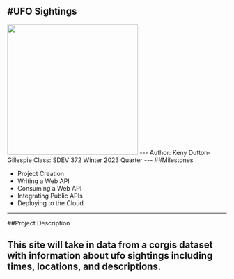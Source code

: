 #UFO Sightings
---
<img src="https://upload.wikimedia.org/wikipedia/commons/thumb/1/1e/Supposed_UFO%2C_Passaic%2C_New_Jersey_%28cropped%29.jpg/1200px-Supposed_UFO%2C_Passaic%2C_New_Jersey_%28cropped%29.jpg" width="300px">
---
Author: Keny Dutton-Gillespie
Class: SDEV 372
Winter 2023 Quarter
---
##Milestones

* Project Creation
* Writing a Web API
* Consuming a Web API
* Integrating Public APIs
* Deploying to the Cloud

-----
##Project Description

This site will take in data from a corgis dataset 
with information about ufo sightings including times, 
locations, and descriptions. 
--

